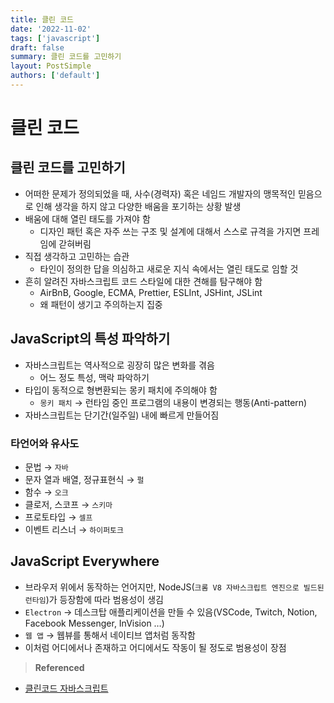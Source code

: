 ```yaml
---
title: 클린 코드
date: '2022-11-02'
tags: ['javascript']
draft: false
summary: 클린 코드를 고민하기
layout: PostSimple
authors: ['default']
---
```


# 클린 코드

## 클린 코드를 고민하기

- 어떠한 문제가 정의되었을 때, 사수(경력자) 혹은 네임드 개발자의 맹목적인 믿음으로 인해 생각을 하지 않고 다양한 배움을 포기하는 상황 발생
- 배움에 대해 열린 태도를 가져야 함
  - 디자인 패턴 혹은 자주 쓰는 구조 및 설계에 대해서 스스로 규격을 가지면 프레임에 갇혀버림
- 직접 생각하고 고민하는 습관
  - 타인이 정의한 답을 의심하고 새로운 지식 속에서는 열린 태도로 임할 것
- 흔히 알려진 자바스크립트 코드 스타일에 대한 견해를 탐구해야 함
  - AirBnB, Google, ECMA, Prettier, ESLInt, JSHint, JSLint
  - 왜 패턴이 생기고 주의하는지 집중

## JavaScript의 특성 파악하기

- 자바스크립트는 역사적으로 굉장히 많은 변화를 겪음
  - 어느 정도 특성, 맥락 파악하기
- 타입이 동적으로 형변환되는 몽키 패치에 주의해야 함
  - `몽키 패치` → 런타임 중인 프로그램의 내용이 변경되는 행동(Anti-pattern)
- 자바스크립트는 단기간(일주일) 내에 빠르게 만들어짐

### 타언어와 유사도

- 문법 → `자바`
- 문자 열과 배열, 정규표현식 → `펄`
- 함수 → `오크`
- 클로저, 스코프 → `스키마`
- 프로토타입 → `셀프`
- 이벤트 리스너 → `하이퍼토크`

## JavaScript Everywhere

- 브라우저 위에서 동작하는 언어지만, NodeJS(`크롬 V8 자바스크립트 엔진으로 빌드된 런타임`)가 등장함에 따라 범용성이 생김
- `Electron` → 데스크탑 애플리케이션을 만들 수 있음(VSCode, Twitch, Notion, Facebook Messenger, InVision …)
- `웹 앱` → 웹뷰를 통해서 네이티브 앱처럼 동작함
- 이처럼 어디에서나 존재하고 어디에서도 작동이 될 정도로 범용성이 장점

> **Referenced**

- [클린코드 자바스크립트](https://www.udemy.com/course/clean-code-js/)
